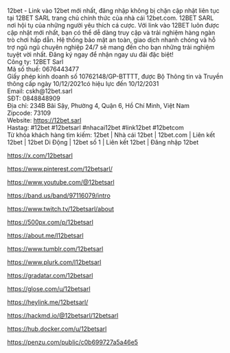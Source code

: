 <p><span><span style="vertical-align: inherit;"><span style="vertical-align: inherit;">12bet - Link v&agrave;o 12bet mới nhất, đăng nhập kh&ocirc;ng bị chặn cập nhật li&ecirc;n tục tại 12BET SARL trang chủ ch&iacute;nh thức của nh&agrave; c&aacute;i 12bet.com. 12BET SARL nơi hội tụ của những người y&ecirc;u th&iacute;ch c&aacute; cược. Với link v&agrave;o 12BET lu&ocirc;n được cập nhật mới nhất, bạn c&oacute; thể dễ d&agrave;ng truy cập v&agrave; trải nghiệm h&agrave;ng ng&agrave;n tr&ograve; chơi hấp dẫn. Hệ thống bảo mật an to&agrave;n, giao dịch nhanh ch&oacute;ng v&agrave; hỗ trợ ngũ ngũ chuy&ecirc;n nghiệp 24/7 sẽ mang đến cho bạn những trải nghiệm tuyệt vời nhất. Đăng k&yacute; ngay để nhận ngay ưu đ&atilde;i đặc biệt! </span></span><br><span style="vertical-align: inherit;"><span style="vertical-align: inherit;">C&ocirc;ng ty: 12BET Sarl </span></span><br><span style="vertical-align: inherit;"><span style="vertical-align: inherit;">M&atilde; số thuế: 0676443477 </span></span><br><span style="vertical-align: inherit;"><span style="vertical-align: inherit;">Giấy ph&eacute;p kinh doanh số 10762148/GP-BTTTT, được Bộ Th&ocirc;ng tin v&agrave; Truyền th&ocirc;ng cấp ng&agrave;y 10/12/2021c&oacute; hiệu lực đến 10/12/2031 </span></span><br><span style="vertical-align: inherit;"><span style="vertical-align: inherit;">Email: cskh@12bet.sarl </span></span><br><span style="vertical-align: inherit;"><span style="vertical-align: inherit;">SĐT: 0848848909 </span></span><br><span style="vertical-align: inherit;"><span style="vertical-align: inherit;">Địa chỉ: 234B B&atilde;i Sậy, Phường 4, Quận 6, Hồ Ch&iacute; Minh, Việt Nam </span></span><br><span style="vertical-align: inherit;"><span style="vertical-align: inherit;">Zipcode: 73109 </span></span><br><span style="vertical-align: inherit;"><span style="vertical-align: inherit;">Website: </span></span><a href="https://12bet.sarl/"><span style="vertical-align: inherit;"><span style="vertical-align: inherit;">https://12bet.sarl</span></span></a><br><span style="vertical-align: inherit;"><span style="vertical-align: inherit;"> Hastag: #12bet #12betsarl #nhacai12bet #link12bet #12betcom </span></span><br><span style="vertical-align: inherit;"><span style="vertical-align: inherit;">Từ kh&oacute;a kh&aacute;ch h&agrave;ng t&igrave;m kiếm: 12bet | Nh&agrave; c&aacute;i 12bet | 12bet.com | Li&ecirc;n kết 12bet | 12bet Di Động | 12bet số 1 | Li&ecirc;n kết 12bet | Đăng nhập 12bet</span></span></span></p>
<p><span><a href="https://x.com/12betsarl"><span></span><span style="vertical-align: inherit;"><span style="vertical-align: inherit;">https://x.com/12betsarl</span></span></a></span></p>
<p><span><a href="https://www.pinterest.com/12betsarl/"><span style="vertical-align: inherit;"><span style="vertical-align: inherit;">https://www.pinterest.com/12betsarl/</span></span></a></span></p>
<p><span><a href="https://www.youtube.com/@12betsarl"><span></span><span style="vertical-align: inherit;"><span style="vertical-align: inherit;">https://www.youtube.com/@12betsarl</span></span></a></span></p>
<p><span><a href="https://band.us/band/97116079/intro"><span></span><span style="vertical-align: inherit;"><span style="vertical-align: inherit;">https://band.us/band/97116079/intro</span></span></a></span></p>
<p><span><a href="https://www.twitch.tv/12betsarl/about"><span></span><span style="vertical-align: inherit;"><span style="vertical-align: inherit;">https://www.twitch.tv/12betsarl/about</span></span></a></span></p>
<p><span><a href="https://500px.com/p/12betsarl"><span></span><span style="vertical-align: inherit;"><span style="vertical-align: inherit;">https://500px.com/p/12betsarl</span></span></a></span></p>
<p><span><a href="https://about.me/l12betsarl"><span></span><span style="vertical-align: inherit;"><span style="vertical-align: inherit;">https://about.me/l12betsarl</span></span></a></span></p>
<p><span><a href="https://www.tumblr.com/12betsarl"><span></span><span style="vertical-align: inherit;"><span style="vertical-align: inherit;">https://www.tumblr.com/12betsarl</span></span></a></span></p>
<p><span><a href="https://www.plurk.com/l12betsarl"><span></span><span style="vertical-align: inherit;"><span style="vertical-align: inherit;">https://www.plurk.com/l12betsarl</span></span></a></span></p>
<p><span><a href="https://gravatar.com/12betsarl"><span></span><span style="vertical-align: inherit;"><span style="vertical-align: inherit;">https://gradatar.com/12betsarl</span></span></a></span></p>
<p><span><a href="https://glose.com/u/12betsarl"><span></span><span style="vertical-align: inherit;"><span style="vertical-align: inherit;">https://glose.com/u/12betsarl</span></span></a></span></p>
<p><span><a href="https://heylink.me/12betsarl/"><span style="vertical-align: inherit;"><span style="vertical-align: inherit;">https://heylink.me/12betsarl/</span></span></a></span></p>
<p><span><a href="https://hackmd.io/@12betsarl/12betsarl"><span></span><span style="vertical-align: inherit;"><span style="vertical-align: inherit;">https://hackmd.io/@12betsarl/12betsarl</span></span></a></span></p>
<p><span><a href="https://hub.docker.com/u/12betsarl"><span></span><span style="vertical-align: inherit;"><span style="vertical-align: inherit;">https://hub.docker.com/u/12betsarl</span></span></a></span></p>
<p><span><a href="https://penzu.com/public/c0b699727a5a46e5"><span style="vertical-align: inherit;"><span style="vertical-align: inherit;">https://penzu.com/public/c0b699727a5a46e5</span></span></a></span></p>
<p></p>